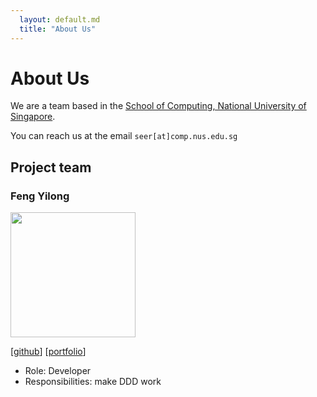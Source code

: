 ```yaml
---
  layout: default.md
  title: "About Us"
---
```


# About Us

We are a team based in the [School of Computing, National University of Singapore](http://www.comp.nus.edu.sg).

You can reach us at the email `seer[at]comp.nus.edu.sg`

## Project team

### Feng Yilong

<img src="images/fyl2003.png" width="200px">

[[github](http://github.com/FYL2003)]
[[portfolio](team/fyl2003.md)]

* Role: Developer
* Responsibilities: make DDD work
